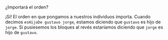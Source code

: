 ¿Importará el orden? 

¡Sí! El orden en que pongamos a nuestros individuos importa. Cuando decimos `esHijoDe gustavo jorge`, estamos diciendo que `gustavo` es hijo de `jorge`. Si pusiesemos los bloques al revés estaríamos diciendo que `jorge` es hijo de `gustavo`.  